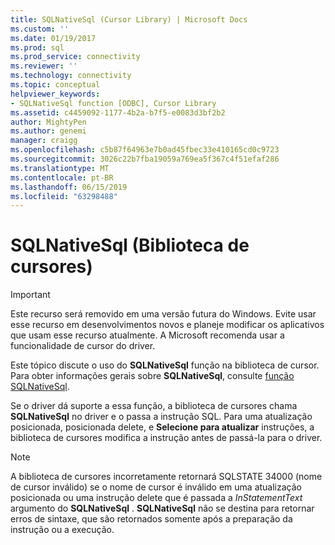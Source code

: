 ```yaml
---
title: SQLNativeSql (Cursor Library) | Microsoft Docs
ms.custom: ''
ms.date: 01/19/2017
ms.prod: sql
ms.prod_service: connectivity
ms.reviewer: ''
ms.technology: connectivity
ms.topic: conceptual
helpviewer_keywords:
- SQLNativeSql function [ODBC], Cursor Library
ms.assetid: c4459092-1177-4b2a-b7f5-e0083d3bf2b2
author: MightyPen
ms.author: genemi
manager: craigg
ms.openlocfilehash: c5b87f64963e7b0ad45fbec33e410165cd0c9723
ms.sourcegitcommit: 3026c22b7fba19059a769ea5f367c4f51efaf286
ms.translationtype: MT
ms.contentlocale: pt-BR
ms.lasthandoff: 06/15/2019
ms.locfileid: "63298488"
---
```

# <a name="sqlnativesql-cursor-library"></a>SQLNativeSql (Biblioteca de cursores)
> [!IMPORTANT]  
>  Este recurso será removido em uma versão futura do Windows. Evite usar esse recurso em desenvolvimentos novos e planeje modificar os aplicativos que usam esse recurso atualmente. A Microsoft recomenda usar a funcionalidade de cursor do driver.  
  
 Este tópico discute o uso do **SQLNativeSql** função na biblioteca de cursor. Para obter informações gerais sobre **SQLNativeSql**, consulte [função SQLNativeSql](../../../odbc/reference/syntax/sqlnativesql-function.md).  
  
 Se o driver dá suporte a essa função, a biblioteca de cursores chama **SQLNativeSql** no driver e o passa a instrução SQL. Para uma atualização posicionada, posicionada delete, e **Selecione para atualizar** instruções, a biblioteca de cursores modifica a instrução antes de passá-la para o driver.  
  
> [!NOTE]  
>  A biblioteca de cursores incorretamente retornará SQLSTATE 34000 (nome de cursor inválido) se o nome de cursor é inválido em uma atualização posicionada ou uma instrução delete que é passada a *InStatementText* argumento do **SQLNativeSql** . **SQLNativeSql** não se destina para retornar erros de sintaxe, que são retornados somente após a preparação da instrução ou a execução.
